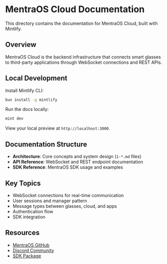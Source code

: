 # MentraOS Cloud Documentation

This directory contains the documentation for MentraOS Cloud, built with Mintlify.

## Overview

MentraOS Cloud is the backend infrastructure that connects smart glasses to third-party applications through WebSocket connections and REST APIs.

## Local Development

Install Mintlify CLI:
```bash
bun install -g mintlify
```

Run the docs locally:
```bash
mint dev
```

View your local preview at `http://localhost:3000`.

## Documentation Structure

- **Architecture**: Core concepts and system design (`1-*.md` files)
- **API Reference**: WebSocket and REST endpoint documentation
- **SDK Reference**: MentraOS SDK usage and examples

## Key Topics

- WebSocket connections for real-time communication
- User sessions and manager pattern
- Message types between glasses, cloud, and apps
- Authentication flow
- SDK integration

## Resources

- [MentraOS GitHub](https://github.com/Mentra-Community/MentraOS)
- [Discord Community](https://discord.gg/5ukNvkEAqT)
- [SDK Package](https://www.npmjs.com/package/@mentraos/sdk)